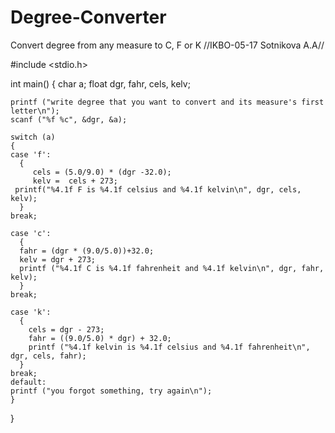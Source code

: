 # Degree-Converter
Convert degree from any measure to C, F or K
//IKBO-05-17 Sotnikova A.A//


#include <stdio.h>

int main()
{
      char a;
      float dgr, fahr, cels, kelv;
 
    printf ("write degree that you want to convert and its measure's first letter\n");
    scanf ("%f %c", &dgr, &a);
    
    switch (a)
    {
    case 'f':
      {
         cels = (5.0/9.0) * (dgr -32.0);
         kelv =  cels + 273;
     printf("%4.1f F is %4.1f celsius and %4.1f kelvin\n", dgr, cels, kelv);
      }
    break;

    case 'c':
      {
      fahr = (dgr * (9.0/5.0))+32.0;
      kelv = dgr + 273;
      printf ("%4.1f C is %4.1f fahrenheit and %4.1f kelvin\n", dgr, fahr, kelv);
      }
    break;
    
    case 'k':
      {
        cels = dgr - 273;
        fahr = ((9.0/5.0) * dgr) + 32.0;
        printf ("%4.1f kelvin is %4.1f celsius and %4.1f fahrenheit\n", dgr, cels, fahr);
      }
    break;
    default:
    printf ("you forgot something, try again\n");
    }
}
